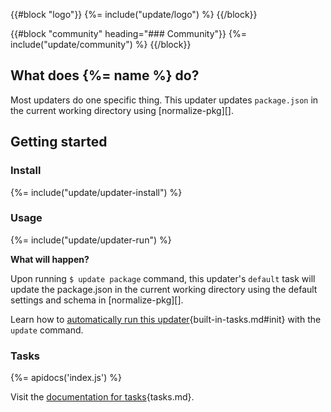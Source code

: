 {{#block "logo"}}
{%= include("update/logo") %}
{{/block}}

{{#block "community" heading="### Community"}}
{%= include("update/community") %}
{{/block}}

## What does {%= name %} do?

Most updaters do one specific thing. This updater updates `package.json` in the current working directory using [normalize-pkg][].

## Getting started
### Install
{%= include("update/updater-install") %}

### Usage
{%= include("update/updater-run") %}

**What will happen?**

Upon running `$ update package` command, this updater's `default` task will update the package.json in the current working directory using the default settings and schema in [normalize-pkg][].

Learn how to [automatically run this updater][docs]{built-in-tasks.md#init} with the `update` command.

### Tasks
{%= apidocs('index.js') %}

Visit the [documentation for tasks][docs]{tasks.md}.

[docs]: https://github.com/update/update/blob/master/docs/
